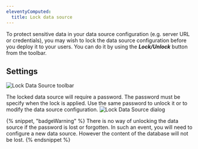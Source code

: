 ```yaml
---
eleventyComputed:
  title: Lock data source
---
```

To protect sensitive data in your data source configuration (e.g. server URL or credentials), you may wish to lock the data source configuration before you deploy it to your users. You can do it by using the ***Lock/Unlock*** button from the toolbar.

## Settings

![Lock Data Source toolbar](https://cdnweb.devolutions.net/docs/docs_en_rdm_windows_clip10395.png)

The locked data source will require a password. The password must be specify when the lock is applied. Use the same password to unlock it or to modify the data source configuration.
![Lock Data Source dialog](https://cdnweb.devolutions.net/docs/docs_en_rdm_windows_clip10396.png)

{% snippet, "badgeWarning" %}
There is no way of unlocking the data source if the password is lost or forgotten. In such an event, you will need to configure a new data source. However the content of the database will not be lost.
{% endsnippet %}


